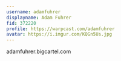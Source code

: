 ```yaml
---
username: adamfuhrer
displayname: Adam Fuhrer
fid: 372220
profile: https://warpcast.com/adamfuhrer
avatar: https://i.imgur.com/KQGn5Us.jpg
---
```

adamfuhrer.bigcartel.com  
